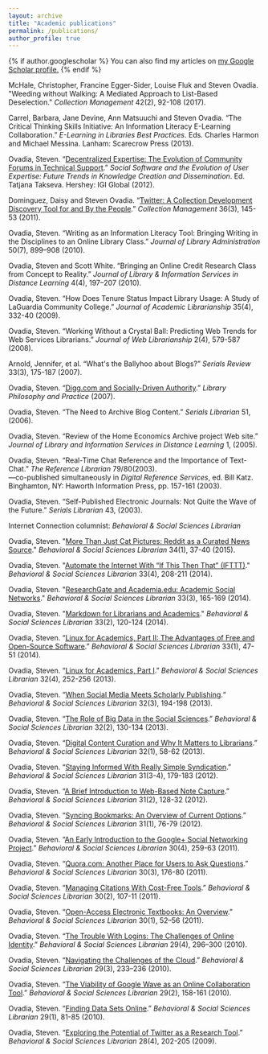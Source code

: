 ```yaml
---
layout: archive
title: "Academic publications"
permalink: /publications/
author_profile: true
---
```


{% if author.googlescholar %}
  You can also find my articles on <u><a href="{{author.googlescholar}}">my Google Scholar profile</a>.</u>
{% endif %}

McHale, Christopher, Francine Egger-Sider, Louise Fluk and Steven Ovadia. "Weeding without Walking: A Mediated Approach to List-Based Deselection." *Collection Management* 42(2), 92-108 (2017).

Carrel, Barbara, Jane Devine, Ann Matsuuchi and Steven Ovadia. “The Critical Thinking Skills Initiative: An Information Literacy E-Learning Collaboration.” *E-Learning in Libraries Best Practices*. Eds. Charles Harmon and Michael Messina. Lanham: Scarecrow Press (2013).

Ovadia, Steven. “[Decentralized Expertise: The Evolution of Community Forums in Technical Support](https://academicworks.cuny.edu/lg_pubs/36/).” *Social Software and the Evolution of User Expertise: Future Trends in Knowledge Creation and Dissemination*. Ed. Tatjana Takseva. Hershey: IGI Global (2012).


Dominguez, Daisy and Steven Ovadia. “[Twitter: A Collection Development Discovery Tool for and By the People](https://academicworks.cuny.edu/cc_pubs/200/).” *Collection Management* 36(3), 145-53 (2011).

Ovadia, Steven. “Writing as an Information Literacy Tool: Bringing Writing in the Disciplines to an Online Library Class.” *Journal of Library Administration* 50(7), 899–908 (2010).

Ovadia, Steven and Scott White. “Bringing an Online Credit Research Class from Concept to Reality.” *Journal of Library & Information Services in Distance Learning* 4(4), 197–207 (2010).

Ovadia, Steven. “How Does Tenure Status Impact Library Usage: A Study of LaGuardia Community College.” *Journal of Academic Librarianship* 35(4), 332-40 (2009).

Ovadia, Steven. “Working Without a Crystal Ball: Predicting Web Trends for Web Services Librarians.” *Journal of Web Librarianship* 2(4), 579-587 (2008).

Arnold, Jennifer, et al. “What's the Ballyhoo about Blogs?” *Serials Review* 33(3), 175-187 (2007).

Ovadia, Steven. “[Digg.com and Socially-Driven  Authority](http://academicworks.cuny.edu/lg_pubs/4).” *Library Philosophy and Practice* (2007).

Ovadia, Steven. “The Need to Archive Blog Content.” *Serials Librarian* 51, (2006).

Ovadia, Steven. “Review of the Home Economics Archive project Web site.” *Journal of Library and Information Services in Distance Learning* 1, (2005).

Ovadia, Steven. “Real-Time Chat Reference and the Importance of Text-Chat.” *The Reference Librarian* 79/80(2003).  
—co-published simultaneously in *Digital Reference Services*, ed. Bill Katz. Binghamton, NY: Haworth Information Press, pp. 157-161 (2003).

Ovadia, Steven. “Self-Published Electronic Journals: Not Quite the Wave of the Future.” *Serials Librarian* 43, (2003).

Internet Connection columnist: *Behavioral & Social Sciences Librarian*

Ovadia, Steven. "[More Than Just Cat Pictures: Reddit as a Curated News Source](http://academicworks.cuny.edu/lg_pubs/15)." *Behavioral & Social Sciences Librarian* 34(1), 37-40 (2015).

Ovadia, Steven. "[Automate the Internet With “If This Then That” (IFTTT)](http://academicworks.cuny.edu/lg_pubs/5)." *Behavioral & Social Sciences Librarian* 33(4), 208-211 (2014).

Ovadia, Steven. "[ResearchGate and Academia.edu: Academic Social Networks](http://academicworks.cuny.edu/lg_pubs/6)." *Behavioral & Social Sciences Librarian* 33(3), 165-169 (2014).

Ovadia, Steven. "[Markdown for Librarians and Academics](http://academicworks.cuny.edu/lg_pubs/7)." *Behavioral & Social Sciences Librarian* 33(2), 120-124 (2014).

Ovadia, Steven. “[Linux for Academics, Part II: The Advantages of Free and Open-Source Software](http://academicworks.cuny.edu/lg_pubs/8).” *Behavioral & Social Sciences Librarian* 33(1), 47-51 (2014).

Ovadia, Steven. “[Linux for Academics, Part I](http://academicworks.cuny.edu/lg_pubs/9).” *Behavioral & Social Sciences Librarian* 32(4), 252-256 (2013).

Ovadia, Steven. “[When Social Media Meets Scholarly Publishing](http://academicworks.cuny.edu/lg_pubs/14).“ *Behavioral & Social Sciences Librarian* 32(3), 194-198 (2013).

Ovadia, Steven. “[The Role of Big Data in the Social Sciences](http://academicworks.cuny.edu/lg_pubs/13).” *Behavioral & Social Sciences Librarian* 32(2), 130-134 (2013).

Ovadia, Steven. “[Digital Content Curation and Why It Matters to Librarians](http://academicworks.cuny.edu/lg_pubs/12).” B*ehavioral & Social Sciences Librarian* 32(1), 58-62 (2013).

Ovadia, Steven. “[Staying Informed With Really Simple Syndication](http://academicworks.cuny.edu/lg_pubs/11).” *Behavioral & Social Sciences Librarian* 31(3-4), 179-183 (2012).

Ovadia, Steven. “[A Brief Introduction to Web-Based Note Capture](http://academicworks.cuny.edu/lg_pubs/10).” *Behavioral & Social Sciences Librarian* 31(2), 128-32 (2012).

Ovadia, Steven. “[Syncing Bookmarks: An Overview of Current Options](http://academicworks.cuny.edu/lg_pubs/18).” *Behavioral & Social Sciences Librarian* 31(1), 76-79 (2012).

Ovadia, Steven. “[An Early Introduction to the Google+ Social Networking Project](http://academicworks.cuny.edu/lg_pubs/26).” *Behavioral & Social Sciences Librarian* 30(4), 259-63 (2011).

Ovadia, Steven. “[Quora.com: Another Place for Users to Ask Questions](http://academicworks.cuny.edu/lg_pubs/25).” *Behavioral & Social Sciences Librarian* 30(3), 176-80 (2011).

Ovadia, Steven. “[Managing Citations With Cost-Free Tools](http://academicworks.cuny.edu/lg_pubs/24).” *Behavioral & Social Sciences Librarian* 30(2), 107-11 (2011).

Ovadia, Steven. “[Open-Access Electronic Textbooks: An Overview](http://academicworks.cuny.edu/lg_pubs/23).” *Behavioral & Social Sciences Librarian* 30(1), 52–56 (2011).

Ovadia, Steven. “[The Trouble With Logins: The Challenges of Online Identity](http://academicworks.cuny.edu/lg_pubs/22).” *Behavioral & Social Sciences Librarian* 29(4), 296–300 (2010).

Ovadia, Steven. “[Navigating the Challenges of the Cloud](http://academicworks.cuny.edu/lg_pubs/17).” *Behavioral & Social Sciences Librarian* 29(3), 233–236 (2010).

Ovadia, Steven. “[The Viability of Google Wave as an Online Collaboration Tool](http://academicworks.cuny.edu/lg_pubs/19).” *Behavioral & Social Sciences Librarian* 29(2), 158-161 (2010).

Ovadia, Steven. “[Finding Data Sets Online](http://academicworks.cuny.edu/lg_pubs/20).” *Behavioral & Social Sciences Librarian* 29(1), 81-85 (2010).

Ovadia, Steven. “[Exploring the Potential of Twitter as a Research Tool](http://academicworks.cuny.edu/lg_pubs/21).” *Behavioral & Social Sciences Librarian* 28(4), 202-205 (2009).
